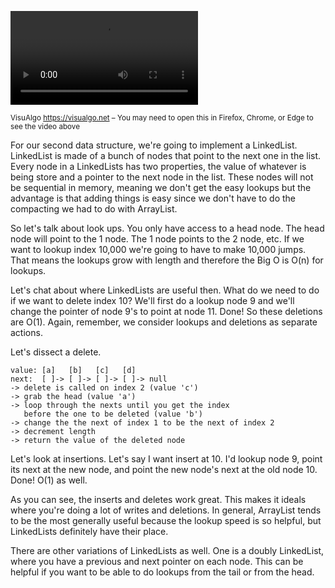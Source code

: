 <video controls autoplay loop><source src="https://btholt.github.io/complete-intro-to-computer-science/linkedlist-480.webm" type="video/webm"></video>

<sup>VisuAlgo <https://visualgo.net> – You may need to open this in Firefox, Chrome, or Edge to see the video above</sup>

For our second data structure, we're going to implement a LinkedList. LinkedList is made of a bunch of nodes that point to the next one in the list. Every node in a LinkedLists has two properties, the value of whatever is being store and a pointer to the next node in the list. These nodes will not be sequential in memory, meaning we don't get the easy lookups but the advantage is that adding things is easy since we don't have to do the compacting we had to do with ArrayList.

So let's talk about look ups. You only have access to a head node. The head node will point to the 1 node. The 1 node points to the 2 node, etc. If we want to lookup index 10,000 we're going to have to make 10,000 jumps. That means the lookups grow with length and therefore the Big O is O(n) for lookups.

Let's chat about where LinkedLists are useful then. What do we need to do if we want to delete index 10? We'll first do a lookup node 9 and we'll change the pointer of node 9's to point at node 11. Done! So these deletions are O(1). Again, remember, we consider lookups and deletions as separate actions.

Let's dissect a delete.

```text
value: [a]   [b]   [c]   [d]
next:  [ ]-> [ ]-> [ ]-> [ ]-> null
-> delete is called on index 2 (value 'c')
-> grab the head (value 'a')
-> loop through the nexts until you get the index
   before the one to be deleted (value 'b')
-> change the the next of index 1 to be the next of index 2
-> decrement length
-> return the value of the deleted node
```

Let's look at insertions. Let's say I want insert at 10. I'd lookup node 9, point its next at the new node, and point the new node's next at the old node 10. Done! O(1) as well.

As you can see, the inserts and deletes work great. This makes it ideals where you're doing a lot of writes and deletions. In general, ArrayList tends to be the most generally useful because the lookup speed is so helpful, but LinkedLists definitely have their place.

There are other variations of LinkedLists as well. One is a doubly LinkedList, where you have a previous and next pointer on each node. This can be helpful if you want to be able to do lookups from the tail or from the head.
